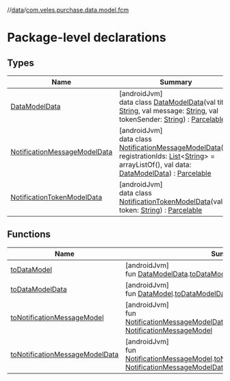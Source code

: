 //[data](../../index.md)/[com.veles.purchase.data.model.fcm](index.md)

# Package-level declarations

## Types

| Name | Summary |
|---|---|
| [DataModelData](-data-model-data/index.md) | [androidJvm]<br>data class [DataModelData](-data-model-data/index.md)(val title: [String](https://kotlinlang.org/api/latest/jvm/stdlib/kotlin/-string/index.html), val message: [String](https://kotlinlang.org/api/latest/jvm/stdlib/kotlin/-string/index.html), val tokenSender: [String](https://kotlinlang.org/api/latest/jvm/stdlib/kotlin/-string/index.html)) : [Parcelable](https://developer.android.com/reference/kotlin/android/os/Parcelable.html) |
| [NotificationMessageModelData](-notification-message-model-data/index.md) | [androidJvm]<br>data class [NotificationMessageModelData](-notification-message-model-data/index.md)(val registrationIds: [List](https://kotlinlang.org/api/latest/jvm/stdlib/kotlin.collections/-list/index.html)&lt;[String](https://kotlinlang.org/api/latest/jvm/stdlib/kotlin/-string/index.html)&gt; = arrayListOf(), val data: [DataModelData](-data-model-data/index.md)) : [Parcelable](https://developer.android.com/reference/kotlin/android/os/Parcelable.html) |
| [NotificationTokenModelData](-notification-token-model-data/index.md) | [androidJvm]<br>data class [NotificationTokenModelData](-notification-token-model-data/index.md)(val token: [String](https://kotlinlang.org/api/latest/jvm/stdlib/kotlin/-string/index.html)) : [Parcelable](https://developer.android.com/reference/kotlin/android/os/Parcelable.html) |

## Functions

| Name | Summary |
|---|---|
| [toDataModel](to-data-model.md) | [androidJvm]<br>fun [DataModelData](-data-model-data/index.md).[toDataModel](to-data-model.md)(): [DataModel](../../../domain/domain/com.veles.purchase.domain.model.fcm/-data-model/index.md) |
| [toDataModelData](to-data-model-data.md) | [androidJvm]<br>fun [DataModel](../../../domain/domain/com.veles.purchase.domain.model.fcm/-data-model/index.md).[toDataModelData](to-data-model-data.md)(): [DataModelData](-data-model-data/index.md) |
| [toNotificationMessageModel](to-notification-message-model.md) | [androidJvm]<br>fun [NotificationMessageModelData](-notification-message-model-data/index.md).[toNotificationMessageModel](to-notification-message-model.md)(): [NotificationMessageModel](../../../domain/domain/com.veles.purchase.domain.model.fcm/-notification-message-model/index.md) |
| [toNotificationMessageModelData](to-notification-message-model-data.md) | [androidJvm]<br>fun [NotificationMessageModel](../../../domain/domain/com.veles.purchase.domain.model.fcm/-notification-message-model/index.md).[toNotificationMessageModelData](to-notification-message-model-data.md)(): [NotificationMessageModelData](-notification-message-model-data/index.md) |
